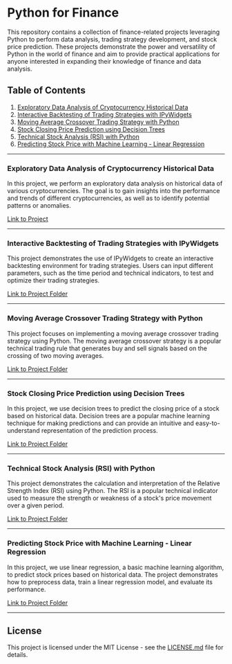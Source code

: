 # Python for Finance

This repository contains a collection of finance-related projects leveraging Python to perform data analysis, trading strategy development, and stock price prediction. These projects demonstrate the power and versatility of Python in the world of finance and aim to provide practical applications for anyone interested in expanding their knowledge of finance and data analysis.

## Table of Contents

1. [Exploratory Data Analysis of Cryptocurrency Historical Data](#exploratory-data-analysis-of-cryptocurrency-historical-data)
2. [Interactive Backtesting of Trading Strategies with IPyWidgets](#interactive-backtesting-of-trading-strategies-with-ipywidgets)
3. [Moving Average Crossover Trading Strategy with Python](#moving-average-crossover-trading-strategy-with-python)
4. [Stock Closing Price Prediction using Decision Trees](#stock-closing-price-prediction-using-decision-trees)
5. [Technical Stock Analysis (RSI) with Python](#technical-stock-analysis-rsi-with-python)
6. [Predicting Stock Price with Machine Learning - Linear Regression](#predicting-stock-price-with-machine-learning-linear-regression)

---

### Exploratory Data Analysis of Cryptocurrency Historical Data

In this project, we perform an exploratory data analysis on historical data of various cryptocurrencies. The goal is to gain insights into the performance and trends of different cryptocurrencies, as well as to identify potential patterns or anomalies.

[Link to Project](https://github.com/KuanlinBilly/Python-for-Finance-/blob/main/Exploratory_Data_Analysis_of_Cryptocurrency_Historical_Data.ipynb)

---

### Interactive Backtesting of Trading Strategies with IPyWidgets

This project demonstrates the use of IPyWidgets to create an interactive backtesting environment for trading strategies. Users can input different parameters, such as the time period and technical indicators, to test and optimize their trading strategies.

[Link to Project Folder](./02_interactive_backtesting)

---

### Moving Average Crossover Trading Strategy with Python

This project focuses on implementing a moving average crossover trading strategy using Python. The moving average crossover strategy is a popular technical trading rule that generates buy and sell signals based on the crossing of two moving averages.

[Link to Project Folder](./03_moving_average_crossover)

---

### Stock Closing Price Prediction using Decision Trees

In this project, we use decision trees to predict the closing price of a stock based on historical data. Decision trees are a popular machine learning technique for making predictions and can provide an intuitive and easy-to-understand representation of the prediction process.

[Link to Project Folder](./04_stock_closing_price_prediction)

---

### Technical Stock Analysis (RSI) with Python

This project demonstrates the calculation and interpretation of the Relative Strength Index (RSI) using Python. The RSI is a popular technical indicator used to measure the strength or weakness of a stock's price movement over a given period.

[Link to Project Folder](./05_technical_stock_analysis_rsi)

---

### Predicting Stock Price with Machine Learning - Linear Regression

In this project, we use linear regression, a basic machine learning algorithm, to predict stock prices based on historical data. The project demonstrates how to preprocess data, train a linear regression model, and evaluate its performance.

[Link to Project Folder](./06_stock_price_prediction_linear_regression)

---

## License

This project is licensed under the MIT License - see the [LICENSE.md](LICENSE.md) file for details.
